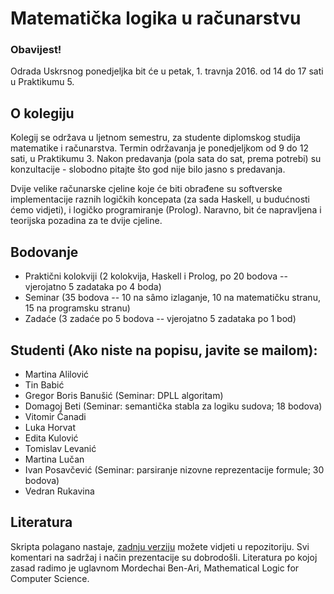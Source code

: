﻿# Matematička logika u računarstvu

### Obavijest!

Odrada Uskrsnog ponedjeljka bit će u petak, 1. travnja 2016. od 14 do 17 sati u Praktikumu 5.

## O kolegiju

Kolegij se održava u ljetnom semestru, za studente diplomskog studija matematike i računarstva.
Termin održavanja je ponedjeljkom od 9 do 12 sati, u Praktikumu 3.
Nakon predavanja (pola sata do sat, prema potrebi) su konzultacije - slobodno pitajte što god nije bilo jasno s predavanja.

Dvije velike računarske cjeline koje će biti obrađene su softverske implementacije raznih logičkih koncepata
(za sada Haskell, u budućnosti ćemo vidjeti), i logičko programiranje (Prolog).
Naravno, bit će napravljena i teorijska pozadina za te dvije cjeline.

## Bodovanje

* Praktični kolokviji (2 kolokvija, Haskell i Prolog, po 20 bodova -- vjerojatno 5 zadataka po 4 boda)
* Seminar (35 bodova -- 10 na sâmo izlaganje, 10 na matematičku stranu, 15 na programsku stranu)
* Zadaće (3 zadaće po 5 bodova -- vjerojatno 5 zadataka po 1 bod)

## Studenti (Ako niste na popisu, javite se mailom):

* Martina Alilović
* Tin Babić
* Gregor Boris Banušić (Seminar: DPLL algoritam)
* Domagoj Beti (Seminar: semantička stabla za logiku sudova; 18 bodova)
* Vitomir Čanadi
* Luka Horvat
* Edita Kulović
* Tomislav Levanić
* Martina Lučan
* Ivan Posavčević (Seminar: parsiranje nizovne reprezentacije formule; 30 bodova)
* Vedran Rukavina

## Literatura

Skripta polagano nastaje, [zadnju verziju](https://github.com/vedgar/mlr/blob/master/Skripta/main.pdf) možete vidjeti u repozitoriju. Svi komentari na sadržaj i način prezentacije su dobrodošli. Literatura po kojoj zasad radimo je uglavnom Mordechai Ben-Ari, Mathematical Logic for Computer Science.
